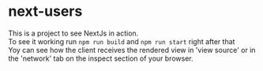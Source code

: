 # next-users

This is a project to see NextJs in action. <br />
To see it working run `npm run build` and `npm run start` right after that <br />
Yoy can see how the client receives the rendered view in 'view source' or in the 'network' tab on the inspect section of your browser.
